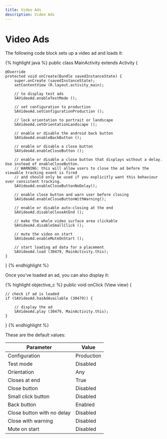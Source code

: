 ```yaml
---
title: Video Ads
description: Video Ads
---
```


# Video Ads

The following code block sets up a video ad and loads it:

{% highlight java %}
public class MainActivity extends Activity {

    @Override
    protected void onCreate(Bundle savedInstanceState) {
        super.onCreate (savedInstanceState);
        setContentView (R.layout.activity_main);

        // to display test ads
        SAVideoAd.enableTestMode ();

        // set configuration to production
        SAVideoAd.setConfigurationProduction ();

        // lock orientation to portrait or landscape
        SAVideoAd.setOrientationLandscape ();

        // enable or disable the android back button
        SAVideoAd.enableBackButton ();

        // enable or disable a close button
        SAVideoAd.enableCloseButton ();

        // enable or disable a close button that displays without a delay. Use instead of enableCloseButton.
        // WARNING: this will allow users to close the ad before the viewable tracking event is fired
        // and should only be used if you explicitly want this behaviour over consistent tracking.
        SAVideoAd.enableCloseButtonNoDelay();
        
        // enable close button and warn user before closing
        SAVideoAd.enableCloseButtonWithWarning();

        // enable or disable auto-closing at the end
        SAVideoAd.disableCloseAtEnd ();

        // make the whole video surface area clickable
        SAVideoAd.disableSmallClick ();
        
        // mute the video on start
        SAVideoAd.enableMuteOnStart ();

        // start loading ad data for a placement
        SAVideoAd.load (30479, MainActivity.this);
    }
}
{% endhighlight %}

Once you’ve loaded an ad, you can also display it:

{% highlight objective_c %}
public void onClick (View view) {

    // check if ad is loaded
    if (SAVideoAd.hasAdAvailable (30479)) {

        // display the ad
        SAVideoAd.play (30479, MainActivity.this);
    }
}
{% endhighlight %}

These are the default values:

| Parameter | Value |
|-----|-----|
| Configuration | Production |
| Test mode | Disabled |
| Orientation | Any | 
| Closes at end | True |
| Close button | Disabled |
| Small click button | Disabled | 
| Back button | Enabled |
| Close button with no delay | Disabled |
| Close with warning | Disabled |
| Mute on start | Disabled |
